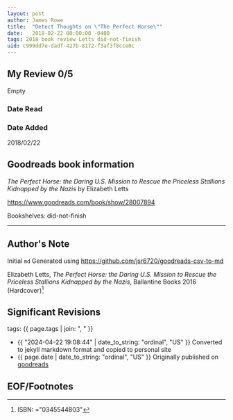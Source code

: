 ```yaml
---
layout: post
author: James Rowe
title:  "Detect Thoughts on \"The Perfect Horse\""
date:   2018-02-22 00:00:00 -0400
tags: 2018 book review Letts did-not-finish
uid: c999dd7e-dadf-427b-8172-f3af3f8cce0c
---
```




## My Review 0/5

Empty

### Date Read


### Date Added
2018/02/22

## Goodreads book information

*The Perfect Horse: the Daring U.S. Mission to Rescue the Priceless Stallions Kidnapped by the Nazis* by Elizabeth Letts

https://www.goodreads.com/book/show/28007894

Bookshelves: did-not-finish

---

## Author's Note

Initial `md` Generated using https://github.com/jsr6720/goodreads-csv-to-md

Elizabeth Letts, *The Perfect Horse: the Daring U.S. Mission to Rescue the Priceless Stallions Kidnapped by the Nazis*,  Ballantine Books 2016 (Hardcover)[^1]

## Significant Revisions

tags: {{ page.tags | join: ", " }} <!-- todo move this somewhere -->

- {{ "2024-04-22 19:08:44" | date_to_string: "ordinal", "US" }} Converted to jekyll markdown format and copied to personal site
- {{ page.date | date_to_string: "ordinal", "US" }} Originally published on [goodreads](https://www.goodreads.com)

## EOF/Footnotes

[^1]: ISBN: ="0345544803"